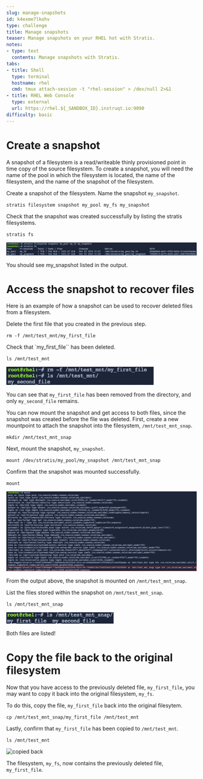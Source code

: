 ```yaml
---
slug: manage-snapshots
id: k4exme7lkohv
type: challenge
title: Manage snapshots
teaser: Manage snapshots on your RHEL hot with Stratis.
notes:
- type: text
  contents: Manage snapshots with Stratis.
tabs:
- title: Shell
  type: terminal
  hostname: rhel
  cmd: tmux attach-session -t "rhel-session" > /dev/null 2>&1
- title: RHEL Web Console
  type: external
  url: https://rhel.${_SANDBOX_ID}.instruqt.io:9090
difficulty: basic
---
```

Create a snapshot
=================

A snapshot of a filesystem is a read/writeable thinly provisioned point in time copy of the source filesystem. To create a snapshot, you will need the name of the pool in which the filesystem is located, the name of the filesystem, and the name of the snapshot of the filesystem.

Create a snapshot of the filesystem. Name the snapshot `my_snapshot`.

```
stratis filesystem snapshot my_pool my_fs my_snapshot
```

Check that the snapshot was created successfully by listing the stratis filesystems.

```
stratis fs
```
![snapshot](../assets/snapshotlist.png)

You should see my_snapshot listed in the output.

Access the snapshot to recover files
====================================

Here is an example of how a snapshot can be used to recover deleted files from a filesystem.

Delete the first file that you created in the previous step.

```
rm -f /mnt/test_mnt/my_first_file
```

Check that `my_first_file`` has been deleted.

```
ls /mnt/test_mnt
```
![rm first file](../assets/removefirstfile.png)

You can see that `my_first_file` has been removed from the directory, and only `my_second_file` remains.

You can now mount the snapshot and get access to both files, since the snapshot was created before the file was deleted. First, create a new mountpoint to attach the snapshot into the filesystem, `/mnt/test_mnt_snap`.

```
mkdir /mnt/test_mnt_snap
```

Next, mount the snapshot, `my_snapshot`.

```
mount /dev/stratis/my_pool/my_snapshot /mnt/test_mnt_snap
```

Confirm that the snapshot was mounted successfully.

```
mount
```
![mounted snapshot](../assets/mountedsnapshot.png)

From the output above, the snapshot is mounted on `/mnt/test_mnt_snap`.

List the files stored within the snapshot on `/mnt/test_mnt_snap`.

```
ls /mnt/test_mnt_snap
```

![list snapshot contents](../assets/listsnapshotcontents.png)

Both files are listed!

 Copy the file back to the original filesystem
 =============================================

 Now that you have access to the previously deleted file, `my_first_file`, you may want to copy it back into the original filesystem, `my_fs`.

To do this, copy the file, `my_first_file` back into the original filesytem.

```
cp /mnt/test_mnt_snap/my_first_file /mnt/test_mnt
``````

Lastly, confirm that `my_first_file` has been copied to `/mnt/test_mnt`.

```
ls /mnt/test_mnt
```

![copied back](../assets/copiedback.png)

The filesystem, `my_fs`, now contains the previously deleted file, `my_first_file`.